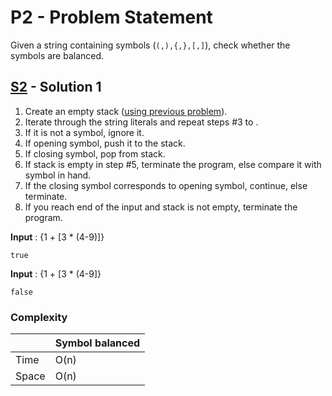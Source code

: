 # P2 - Problem Statement
Given a string containing symbols (`(,),{,},[,]`), check whether the symbols are balanced.

## [S2](https://github.com/Lakshitnagar/DS-ALGO/blob/master/ds/stack/p2/S1.java) - Solution 1
1. Create an empty stack ([using previous problem](https://github.com/Lakshitnagar/DS-ALGO/blob/master/ds/stack/stack.java)).
2. Iterate through the string literals and repeat steps #3 to .
3. If it is not a symbol, ignore it.
4. If opening symbol, push it to the stack.
5. If closing symbol, pop from stack.
6. If stack is empty in step #5, terminate the program, else compare it with symbol in hand.
7. If the closing symbol corresponds to opening symbol, continue, else terminate.
8. If you reach end of the input and stack is not empty, terminate the program.

<b>Input</b> : {1 + [3 * (4-9)]}
``` 
true
```

<b>Input</b> : {1 + [3 * (4-9]}
``` 
false
```

### Complexity

|               | Symbol balanced |
| ------------- | --------------- |
| Time          | O(n)            |
| Space         | O(n)            |
